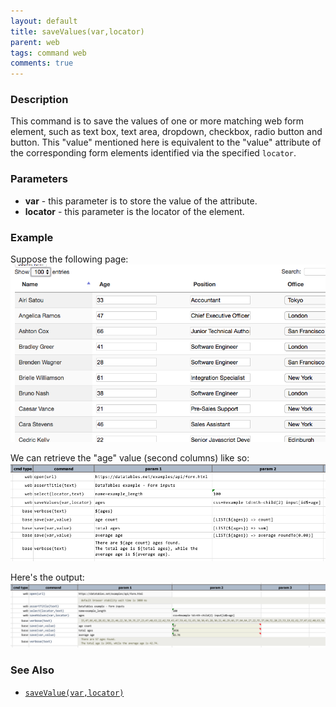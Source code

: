 ```yaml
---
layout: default
title: saveValues(var,locator)
parent: web
tags: command web
comments: true
---
```


### Description
This command is to save the values of one or more matching web form element, such as text box, text area, dropdown, 
checkbox, radio button and button.  This "value" mentioned here is equivalent to the "value" attribute of the 
corresponding form elements identified via the specified `locator`.


### Parameters
- **var** - this parameter is to store the value of the attribute.
- **locator** - this parameter is the locator of the element.


### Example

Suppose the following page:<br/>
![](image/saveValues_03.png)

We can retrieve the "age" value (second columns) like so:<br/>
![](image/saveValues_02.png)

Here's the output:<br/>
![](image/saveValues_01.png)


### See Also
- [`saveValue(var,locator)`](saveValue(var,locator))
